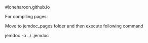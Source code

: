 #loneharoon.github.io


For compiling pages:

 Move to jemdoc_pages folder and then execute following command
 
 jemdoc -o ../ <pagename>.jemdoc